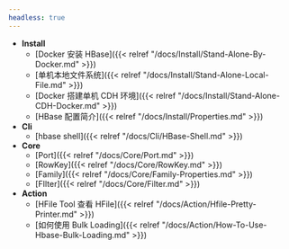 ```yaml
---
headless: true
---
```


* **Install**
  * [Docker 安装 HBase]({{< relref "/docs/Install/Stand-Alone-By-Docker.md" >}})
  * [单机本地文件系统]({{< relref "/docs/Install/Stand-Alone-Local-File.md" >}})
  * [Docker 搭建单机 CDH 环境]({{< relref "/docs/Install/Stand-Alone-CDH-Docker.md" >}})
  * [HBase 配置简介]({{< relref "/docs/Install/Properties.md" >}})
* **Cli**
  * [hbase shell]({{< relref "/docs/Cli/HBase-Shell.md" >}})
* **Core**
  * [Port]({{< relref "/docs/Core/Port.md" >}})
  * [RowKey]({{< relref "/docs/Core/RowKey.md" >}})
  * [Family]({{< relref "/docs/Core/Family-Properties.md" >}})
  * [FIlter]({{< relref "/docs/Core/Filter.md" >}})
* **Action**
  * [HFile Tool 查看 HFile]({{< relref "/docs/Action/Hfile-Pretty-Printer.md" >}})
  * [如何使用 Bulk Loading]({{< relref "/docs/Action/How-To-Use-Hbase-Bulk-Loading.md" >}})


